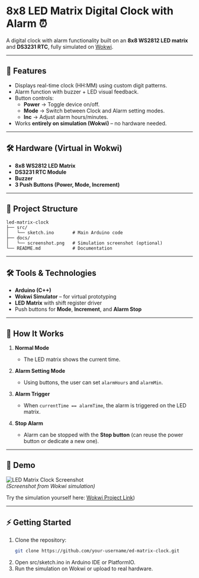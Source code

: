 # 8x8 LED Matrix Digital Clock with Alarm ⏰

A digital clock with alarm functionality built on an **8x8 WS2812 LED matrix** and **DS3231 RTC**, fully simulated on 
[Wokwi](https://wokwi.com/).

---

## 🚀 Features
- Displays real-time clock (HH:MM) using custom digit patterns.
- Alarm function with buzzer + LED visual feedback.
- Button controls:
  - **Power** → Toggle device on/off.
  - **Mode** → Switch between Clock and Alarm setting modes.
  - **Inc** → Adjust alarm hours/minutes.
- Works **entirely on simulation (Wokwi)** – no hardware needed.

---

## 🛠️ Hardware (Virtual in Wokwi)
- **8x8 WS2812 LED Matrix**
- **DS3231 RTC Module**
- **Buzzer**
- **3 Push Buttons (Power, Mode, Increment)**

---

## 📂 Project Structure
   ```
led-matrix-clock
├── src/
│   └── sketch.ino       # Main Arduino code
├── docs/
│   └── screenshot.png   # Simulation screenshot (optional)
└── README.md            # Documentation
```
---

## 🛠️ Tools & Technologies
- **Arduino (C++)**
- **Wokwi Simulator** – for virtual prototyping  
- **LED Matrix** with shift register driver  
- Push buttons for **Mode**, **Increment**, and **Alarm Stop**  

---

## 📖 How It Works
1. **Normal Mode**  
   - The LED matrix shows the current time.
   
2. **Alarm Setting Mode**  
   - Using buttons, the user can set `alarmHours` and `alarmMin`.

3. **Alarm Trigger**  
   - When `currentTime == alarmTime`, the alarm is triggered on the LED matrix.

4. **Stop Alarm**  
   - Alarm can be stopped with the **Stop button** (can reuse the power button or dedicate a new one).

---

## 📸 Demo
![LED Matrix Clock Screenshot](./docs/screenshot.png)  
*(Screenshot from Wokwi simulation)*

Try the simulation yourself here: [Wokwi Project Link](https://wokwi.com/projects/443331002149893121))

---

## ⚡ Getting Started
1. Clone the repository:
   ```bash
   git clone https://github.com/your-username/ed-matrix-clock.git
2.	Open src/sketch.ino in Arduino IDE or PlatformIO.
3.	Run the simulation on Wokwi or upload to real hardware.

